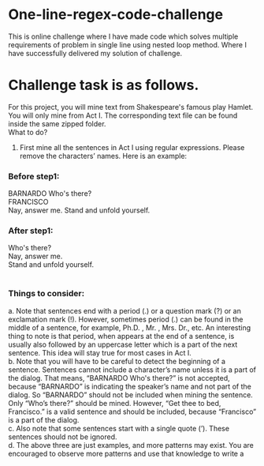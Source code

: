 # One-line-regex-code-challenge
This is online challenge where I have made code which solves multiple requirements of problem in single line using nested loop method. Where I have successfully delivered my solution of challenge.
# Challenge task is as follows.
For this project, you will mine text from Shakespeare's famous play Hamlet. You will only mine
from Act I. The corresponding text file can be found inside the same zipped folder. <br>
What to do?<br>
1. First mine all the sentences in Act I using regular expressions. Please remove the
characters’ names. Here is an example: <br>
### Before step1: <br>
BARNARDO Who's there?<br>
FRANCISCO<br>
Nay, answer me. Stand and unfold yourself.<br>
### After step1:<br>
Who's there?<br>
Nay, answer me.<br>
Stand and unfold yourself.<br><br>
### Things to consider:<br>
a. Note that sentences end with a period (.) or a question mark (?) or an
exclamation mark (!). However, sometimes period (.) can be found in the
middle of a sentence, for example, Ph.D. , Mr. , Mrs. Dr., etc. An
interesting thing to note is that period, when appears at the end of a
sentence, is usually also followed by an uppercase letter which is a part of
the next sentence. This idea will stay true for most cases in Act I. <br>
b. Note that you will have to be careful to detect the beginning of a
sentence. Sentences cannot include a character’s name unless it is a part
of the dialog. That means, “BARNARDO Who's there?” is not accepted,
because “BARNARDO” is indicating the speaker’s name and not part of
the dialog. So “BARNARDO” should not be included when mining the
sentence. Only “Who’s there?” should be mined. However, “Get thee to
bed, Francisco.” is a valid sentence and should be included, because
“Francisco” is a part of the dialog.<br>
c. Also note that some sentences start with a single quote (’). These
sentences should not be ignored.<br>
d. The above three are just examples, and more patterns may exist. You are
encouraged to observe more patterns and use that knowledge to write a 
